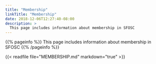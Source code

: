 ```yaml
---
title: "Membership"
linkTitle: "Membership"
date: 2018-12-06T12:27:40-08:00
description: >
  This page includes information about membership in SFOSC
---
```


{{% pageinfo %}}
  This page includes information about membership in SFOSC
{{% /pageinfo %}}


{{< readfile file="MEMBERSHIP.md" markdown="true" >}}
